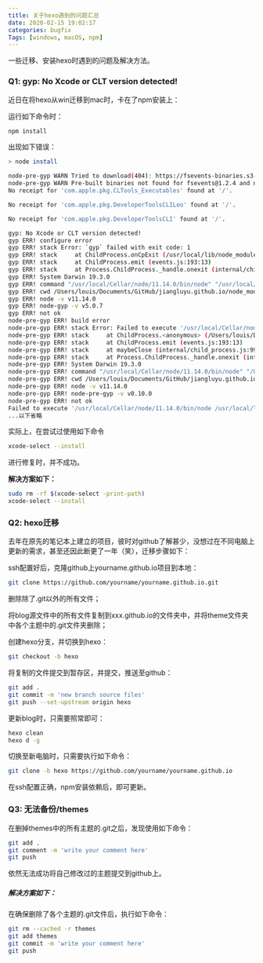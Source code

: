 ```yaml
---
title: 关于hexo遇到的问题汇总
date: 2020-02-15 19:02:17
categories: bugfix
Tags: [windows, macOS, npm]
---
```


一些迁移、安装hexo时遇到的问题及解决方法。

<!-- more -->

### Q1: gyp: No Xcode or CLT version detected!

近日在将hexo从win迁移到mac时，卡在了npm安装上：

运行如下命令时：

```bash
npm install
```

出现如下错误：

```bash
> node install

node-pre-gyp WARN Tried to download(404): https://fsevents-binaries.s3-us-west-2.amazonaws.com/v1.2.4/fse-v1.2.4-node-v67-darwin-x64.tar.gz
node-pre-gyp WARN Pre-built binaries not found for fsevents@1.2.4 and node@11.14.0 (node-v67 ABI, unknown) (falling back to source compile with node-gyp)
No receipt for 'com.apple.pkg.CLTools_Executables' found at '/'.

No receipt for 'com.apple.pkg.DeveloperToolsCLILeo' found at '/'.

No receipt for 'com.apple.pkg.DeveloperToolsCLI' found at '/'.

gyp: No Xcode or CLT version detected!
gyp ERR! configure error
gyp ERR! stack Error: `gyp` failed with exit code: 1
gyp ERR! stack     at ChildProcess.onCpExit (/usr/local/lib/node_modules/npm/node_modules/node-gyp/lib/configure.js:351:16)
gyp ERR! stack     at ChildProcess.emit (events.js:193:13)
gyp ERR! stack     at Process.ChildProcess._handle.onexit (internal/child_process.js:255:12)
gyp ERR! System Darwin 19.3.0
gyp ERR! command "/usr/local/Cellar/node/11.14.0/bin/node" "/usr/local/lib/node_modules/npm/node_modules/node-gyp/bin/node-gyp.js" "configure" "--fallback-to-build" "--module=/Users/louis/Documents/GitHub/jiangluyu.github.io/node_modules/fsevents/lib/binding/Release/node-v67-darwin-x64/fse.node" "--module_name=fse" "--module_path=/Users/louis/Documents/GitHub/jiangluyu.github.io/node_modules/fsevents/lib/binding/Release/node-v67-darwin-x64" "--napi_version=4" "--node_abi_napi=napi"
gyp ERR! cwd /Users/louis/Documents/GitHub/jiangluyu.github.io/node_modules/fsevents
gyp ERR! node -v v11.14.0
gyp ERR! node-gyp -v v5.0.7
gyp ERR! not ok
node-pre-gyp ERR! build error
node-pre-gyp ERR! stack Error: Failed to execute '/usr/local/Cellar/node/11.14.0/bin/node /usr/local/lib/node_modules/npm/node_modules/node-gyp/bin/node-gyp.js configure --fallback-to-build --module=/Users/louis/Documents/GitHub/jiangluyu.github.io/node_modules/fsevents/lib/binding/Release/node-v67-darwin-x64/fse.node --module_name=fse --module_path=/Users/louis/Documents/GitHub/jiangluyu.github.io/node_modules/fsevents/lib/binding/Release/node-v67-darwin-x64 --napi_version=4 --node_abi_napi=napi' (1)
node-pre-gyp ERR! stack     at ChildProcess.<anonymous> (/Users/louis/Documents/GitHub/jiangluyu.github.io/node_modules/fsevents/node_modules/node-pre-gyp/lib/util/compile.js:83:29)
node-pre-gyp ERR! stack     at ChildProcess.emit (events.js:193:13)
node-pre-gyp ERR! stack     at maybeClose (internal/child_process.js:999:16)
node-pre-gyp ERR! stack     at Process.ChildProcess._handle.onexit (internal/child_process.js:266:5)
node-pre-gyp ERR! System Darwin 19.3.0
node-pre-gyp ERR! command "/usr/local/Cellar/node/11.14.0/bin/node" "/Users/louis/Documents/GitHub/jiangluyu.github.io/node_modules/fsevents/node_modules/node-pre-gyp/bin/node-pre-gyp" "install" "--fallback-to-build"
node-pre-gyp ERR! cwd /Users/louis/Documents/GitHub/jiangluyu.github.io/node_modules/fsevents
node-pre-gyp ERR! node -v v11.14.0
node-pre-gyp ERR! node-pre-gyp -v v0.10.0
node-pre-gyp ERR! not ok
Failed to execute '/usr/local/Cellar/node/11.14.0/bin/node /usr/local/lib/node_modules/npm/node_modules/node-gyp/bin/node-gyp.js configure --fallback-to-build --module=/Users/louis/Documents/GitHub/jiangluyu.github.io/node_modules/fsevents/lib/binding/Release/node-v67-darwin-x64/fse.node --module_name=fse --module_path=/Users/louis/Documents/GitHub/jiangluyu.github.io/node_modules/fsevents/lib/binding/Release/node-v67-darwin-x64 --napi_version=4 --node_abi_napi=napi' (1)
...以下省略
```

实际上，在尝试过使用如下命令

```bash
xcode-select --install
```

进行修复时，并不成功。



**解决方案如下：**

```bash
sudo rm -rf $(xcode-select -print-path)
xcode-select --install
```



### Q2: hexo迁移

去年在原先的笔记本上建立的项目，彼时对github了解甚少，没想过在不同电脑上更新的需求，甚至还因此断更了一年（笑），迁移步骤如下：

ssh配置好后，克隆github上yourname.github.io项目到本地：

```bash
git clone https://github.com/yourname/yourname.github.io.git
```

删除除了.git以外的所有文件；

将blog源文件中的所有文件复制到xxx.github.io的文件夹中，并将theme文件夹中各个主题中的.git文件夹删除；

创建hexo分支，并切换到hexo：

```bash
git checkout -b hexo
```

将复制的文件提交到暂存区，并提交，推送至github：

```bash
git add .
git commit -m 'new branch source files'
git push --set-upstream origin hexo
```

更新blog时，只需要照常即可：

```bash
hexo clean
hexo d -g
```

切换至新电脑时，只需要执行如下命令：

```bash
git clone -b hexo https://github.com/yourname/yourname.github.io
```

在ssh配置正确，npm安装依赖后，即可更新。



### Q3: 无法备份/themes

在删掉themes中的所有主题的.git之后，发现使用如下命令：

```bash
git add .
git comment -m 'write your comment here'
git push
```

依然无法成功将自己修改过的主题提交到github上。



##### 解决方案如下：

在确保删除了各个主题的.git文件后，执行如下命令：

```bash
git rm --cached -r themes
git add themes
git commit -m 'write your comment here'
git push
```

